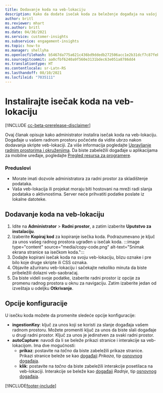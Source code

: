 ```yaml
---
title: Dodavanje koda na veb-lokaciju
description: Kako da dodate isečak koda za beleženje događaja na vašoj veb-lokaciji.
author: britl
ms.reviewer: mhart
ms.author: britl
ms.date: 04/30/2021
ms.service: customer-insights
ms.subservice: engagement-insights
ms.topic: how-to
ms.manager: shellyha
ms.openlocfilehash: b5467da775a621c436bd9ddedb272506acc1e2b31dcf7c87feb5dd11e2daae2b
ms.sourcegitcommit: aa0cfbf6240a9f560e3131bdec63e051a8786dd4
ms.translationtype: HT
ms.contentlocale: sr-Latn-RS
ms.lasthandoff: 08/10/2021
ms.locfileid: "7035111"
---
```

# <a name="install-the-code-snippet-on-a-website"></a>Instalirajte isečak koda na veb-lokaciju

[!INCLUDE [cc-beta-prerelease-disclaimer](includes/cc-beta-prerelease-disclaimer.md)]

Ovaj članak opisuje kako administrator instalira isečak koda na veb-lokaciju. Događaje u vašem radnom prostoru počećete da vidite ubrzo nakon dodavanja skripte veb-lokaciji. Za više informacija pogledajte [Upravljanje radnim prostorima i okruženjima](manage-environments-workspaces.md). Da biste zabeležili događaje u aplikacijama za mobilne uređaje, pogledajte [Pregled resursa za programere](developer-resources.md).


### <a name="prerequisites"></a>Preduslovi

* Morate imati dozvole administratora za radni prostor za skladištenje podataka.
* Vaša veb-lokacija ili projekat moraju biti hostovani na mreži radi slanja podataka o aktivnostima. Server neće prihvatiti podatke poslate iz lokalne datoteke.


## <a name="add-code-to-your-website"></a>Dodavanje koda na veb-lokaciju
1.  Idite na **Administrator** > **Radni prostor**, a zatim izaberite **Uputstvo za instalaciju**.
1. Izaberite **Kopiraj kod** za kopiranje isečka koda. Podrazumevano je ključ za unos vašeg radnog prostora ugrađen u isečak koda.
:::image type="content" source="media/copy-code.png" alt-text="Snimak ekrana stranice sa isečkom koda.":::
3. Dodajte kopirani isečak koda na svoju veb-lokaciju, blizu <head> oznake i pre bilo koje druge skripte ili CSS oznaka.
4.  Objavite ažuriranu veb-lokaciju i sačekajte nekoliko minuta da biste pribeležili dolazni veb-saobraćaj.
5.  Da biste videli svoje podatke, izaberite radni prostor iz opcije za promenu radnog prostora u oknu za navigaciju. Zatim izaberite jedan od izveštaja u odeljku **Otkrivanje**.

## <a name="configuration-options"></a>Opcije konfiguracije

U isečku koda možete da promenite sledeće opcije konfiguracije:

- **ingestionKey**: ključ za unos koji se koristi za slanje događaja vašem radnom prostoru. Možete promeniti ključ za unos da biste slali događaje u drugi radni prostor. Ključ za unos je jedinstven za svaki radni prostor. 
- **autoCapture**: navodi da li se beleže prikazi stranice i interakcije sa veb-lokacijom. Ima dve mogućnosti:
    - **prikaz**: postavite na *tačno* da biste zabeležili prikaze stranice. Prikazi stranice beleže se kao [događaji](glossary.md#event) *Prikaza*, tip [osnovnog događaja](glossary.md#base-event).
    - **klik**: postavite na *tačno* da biste zabeležili interakcije posetilaca na veb-lokaciji. Interakcije se beleže kao [događaji](glossary.md#event) *Radnje*, tip [osnovnog događaja](glossary.md#base-event).

[!INCLUDE[footer-include](../includes/footer-banner.md)]

